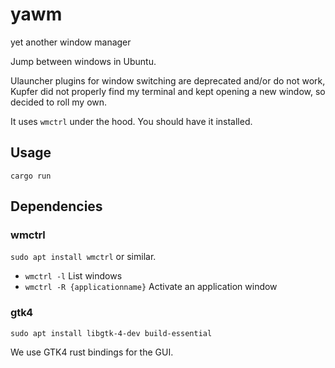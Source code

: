 # yawm

yet another window manager

Jump between windows in Ubuntu.

Ulauncher plugins for window switching are deprecated and/or do not work,
Kupfer did not properly find my terminal and kept opening a new window,
so decided to roll my own.

It uses `wmctrl` under the hood. You should have it installed.

## Usage

`cargo run`

## Dependencies

### wmctrl

`sudo apt install wmctrl` or similar.

* `wmctrl -l` List windows
* `wmctrl -R {applicationname}` Activate an application window

### gtk4

`sudo apt install libgtk-4-dev build-essential`

We use GTK4 rust bindings for the GUI.

